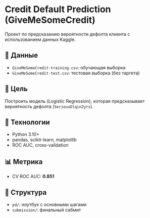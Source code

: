 # Credit Default Prediction (GiveMeSomeCredit)

Проект по предсказанию вероятности дефолта клиента с использованием данных Kaggle.

## 📁 Данные

- `GiveMeSomeCredit-training.csv`: обучающая выборка
- `GiveMeSomeCredit-test.csv`: тестовая выборка (без таргета)

## 📌 Цель

Построить модель (Logistic Regression), которая предсказывает вероятность дефолта (`SeriousDlqin2yrs`).

## 🚀 Технологии

- Python 3.10+
- pandas, scikit-learn, matplotlib
- ROC AUC, cross-validation

## 📊 Метрика

- CV ROC AUC: **0.851**

## 📂 Структура

- `pd/`: ноутбук с основными шагами
- `submission/`: финальный сабмит
